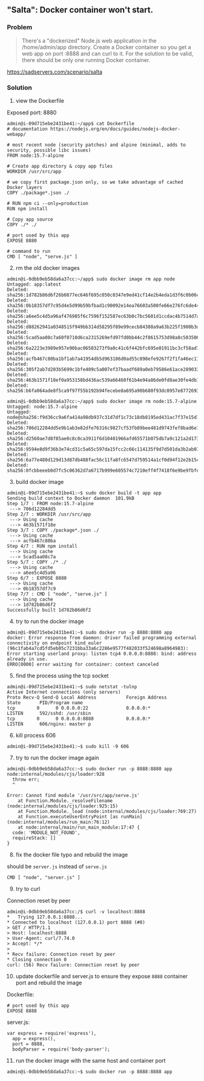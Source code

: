 ## "Salta": Docker container won't start.

### Problem

> There's a "dockerized" Node.js web application in the /home/admin/app directory. Create a Docker container so you get a web app on port :8888 and can curl to it. For the solution to be valid, there should be only one running Docker container.

https://sadservers.com/scenario/salta

### Solution

1. view the Dockerfile

Exposed port: 8880

```
admin@i-09d715ebe2431be41:~/app$ cat Dockerfile 
# documentation https://nodejs.org/en/docs/guides/nodejs-docker-webapp/

# most recent node (security patches) and alpine (minimal, adds to security, possible libc issues)
FROM node:15.7-alpine 

# Create app directory & copy app files
WORKDIR /usr/src/app

# we copy first package.json only, so we take advantage of cached Docker layers
COPY ./package*.json ./

# RUN npm ci --only=production
RUN npm install

# Copy app source
COPY ./* ./

# port used by this app
EXPOSE 8880

# command to run
CMD [ "node", "serve.js" ]
```

2. rm the old docker images

```
admin@i-0dbb9eb58da6a37cc:~/app$ sudo docker image rm app node
Untagged: app:latest
Deleted: sha256:1d782b86d6f26b0877ec646f695c050c0347e9ed41cf14e2b4eda1d3f6c0b06c
Deleted: sha256:0b18357df7c95d4e5d99b59bfbad1c90092e14ea76603a500fe66e276fc6de44
Deleted: sha256:a6ee5c4d5a96af476985f6c7596f152587ec63b0c7bc5601d1ccdac4b7514d7a
Deleted: sha256:d88262941a0348515f949bb314d58295f89e99cecb84308a9a63b225f1900b3d
Deleted: sha256:5cad5aa08c7a60f0710d6ca2315269efd97fd0bb44c2f8615753d98a8c503506
Deleted: sha256:6a2223e3989e957e90bac06503273f9a0c41c6f442bfc695e01911bc3cf58ad7
Deleted: sha256:acfb467c80ba1bf1ab7a41954db5d963186d0ad55c898efe9267f2f1fa46ec11
Deleted: sha256:305f2ab7d203b5699c1bfe409c5a007ef37baadf689a0eb79586e61ace289033
Deleted: sha256:463b1571f18ef0a953158bd436ac539a66468f61b4e94a86de0fd8ae30fe4db1
Deleted: sha256:b6fa064ade8f5ca9f97f55b192b94fecebe8a695a90b680f93dc0957e8772693
```

```
admin@i-0dbb9eb58da6a37cc:~/app$ sudo docker image rm node:15.7-alpine
Untagged: node:15.7-alpine
Untagged: node@sha256:f9d36cc9a6fa414a98db937c31d7df1c73c18db8195ed431ac7f37e15d103d18
Deleted: sha256:706d12284dd5e9b1ab3e82dfe76316c9827cf53fb89bee481d9743fef8bad6e1
Deleted: sha256:d2560ae7d8f85ae0c8c0ca3911f6d10401966afd65571b075db7a9c121a2d173
Deleted: sha256:9594e8d9f36b3e74cd31c5a65c597da15fcc2c66c114135f9d7d501da3b2ab01
Deleted: sha256:6a77e480d129d13d87db488fac56c11fa8fc6547d759514a1cf0d94f12e2b15c
Deleted: sha256:0fcbbeeeb0d7fc5c06362d7a6717b999e605574c7210eff4f7418f6e9be9fbfe
```


3. build docker image

```
admin@i-09d715ebe2431be41:~$ sudo docker build -t app app
Sending build context to Docker daemon  101.9kB
Step 1/7 : FROM node:15.7-alpine
 ---> 706d12284dd5
Step 2/7 : WORKDIR /usr/src/app
 ---> Using cache
 ---> 463b1571f18e
Step 3/7 : COPY ./package*.json ./
 ---> Using cache
 ---> acfb467c80ba
Step 4/7 : RUN npm install
 ---> Using cache
 ---> 5cad5aa08c7a
Step 5/7 : COPY ./* ./
 ---> Using cache
 ---> a6ee5c4d5a96
Step 6/7 : EXPOSE 8880
 ---> Using cache
 ---> 0b18357df7c9
Step 7/7 : CMD [ "node", "serve.js" ]
 ---> Using cache
 ---> 1d782b86d6f2
Successfully built 1d782b86d6f2
```

4. try to run the docker image

```
admin@i-09d715ebe2431be41:~$ sudo docker run -p 8888:8880 app
docker: Error response from daemon: driver failed programming external connectivity on endpoint kind_euler (96c1fab4a7cd5fd5eb05c7231bba33a6c2286e9577f482033f524698a8964983): Error starting userland proxy: listen tcp4 0.0.0.0:8888: bind: address already in use.
ERRO[0000] error waiting for container: context canceled 
```

5. find the process using the tcp socket

```
admin@i-09d715ebe2431be41:~$ sudo netstat -tulnp
Active Internet connections (only servers)
Proto Recv-Q Send-Q Local Address           Foreign Address         State       PID/Program name    
tcp        0      0 0.0.0.0:22              0.0.0.0:*               LISTEN      592/sshd: /usr/sbin 
tcp        0      0 0.0.0.0:8888            0.0.0.0:*               LISTEN      606/nginx: master p 
```

6. kill process 606

```
admin@i-09d715ebe2431be41:~$ sudo kill -9 606
```

7. try to run the docker image again



```
admin@i-0dbb9eb58da6a37cc:~$ sudo docker run -p 8888:8880 app
node:internal/modules/cjs/loader:928
  throw err;
  ^

Error: Cannot find module '/usr/src/app/serve.js'
    at Function.Module._resolveFilename (node:internal/modules/cjs/loader:925:15)
    at Function.Module._load (node:internal/modules/cjs/loader:769:27)
    at Function.executeUserEntryPoint [as runMain] (node:internal/modules/run_main:76:12)
    at node:internal/main/run_main_module:17:47 {
  code: 'MODULE_NOT_FOUND',
  requireStack: []
}
```

8. fix the docker file typo and rebuild the image

should be `server.js` instead of `serve.js`

```
CMD [ "node", "server.js" ]
```

9. try to curl

Connection reset by peer

```
admin@i-0dbb9eb58da6a37cc:/$ curl -v localhost:8888
*   Trying 127.0.0.1:8888...
* Connected to localhost (127.0.0.1) port 8888 (#0)
> GET / HTTP/1.1
> Host: localhost:8888
> User-Agent: curl/7.74.0
> Accept: */*
> 
* Recv failure: Connection reset by peer
* Closing connection 0
curl: (56) Recv failure: Connection reset by peer
```

10. update dockerfile and server.js to ensure they expose `8888` container port and rebuild the image

Dockerfile:

```
# port used by this app
EXPOSE 8888
```

server.js:

```
var express = require('express'),
  app = express(),
  port = 8888,
  bodyParser = require('body-parser');
```

11. run the docker image with the same host and container port

```
admin@i-0dbb9eb58da6a37cc:~$ sudo docker run -p 8888:8888 app
```
